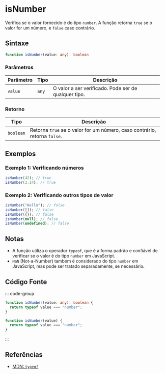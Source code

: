 # isNumber  
Verifica se o valor fornecido é do tipo `number`. A função retorna `true` se o valor for um número, e `false` caso contrário.

## Sintaxe
```typescript
function isNumber(value: any): boolean
```

### Parâmetros

| Parâmetro | Tipo      | Descrição                               |
|-----------|-----------|-----------------------------------------|
| `value`   | `any`     | O valor a ser verificado. Pode ser de qualquer tipo. |

### Retorno

| Tipo     | Descrição                                  |
|----------|--------------------------------------------|
| `boolean`| Retorna `true` se o valor for um número, caso contrário, retorna `false`. |

## Exemplos

### Exemplo 1: Verificando números
```typescript
isNumber(42); // true
isNumber(3.14); // true
```

### Exemplo 2: Verificando outros tipos de valor
```typescript
isNumber("Hello"); // false
isNumber([]); // false
isNumber({}); // false
isNumber(null); // false
isNumber(undefined); // false
```

## Notas
- A função utiliza o operador `typeof`, que é a forma padrão e confiável de verificar se o valor é do tipo `number` em JavaScript.
- `NaN` (Not-a-Number) também é considerado do tipo `number` em JavaScript, mas pode ser tratado separadamente, se necessário.

## Código Fonte
::: code-group

```typescript
function isNumber(value: any): boolean {
  return typeof value === "number";
}
```

```javascript
function isNumber(value) {
  return typeof value === "number";
}
```
:::

## Referências
- [MDN: `typeof`](https://developer.mozilla.org/en-US/docs/Web/JavaScript/Reference/Operators/typeof)